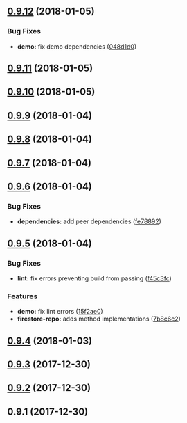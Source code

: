 <a name="0.9.12"></a>
## [0.9.12](https://github.com/alfredoperez/ngx-datacontext/compare/v0.9.11...v0.9.12) (2018-01-05)


### Bug Fixes

* **demo:** fix demo dependencies ([048d1d0](https://github.com/alfredoperez/ngx-datacontext/commit/048d1d0))



<a name="0.9.11"></a>
## [0.9.11](https://github.com/alfredoperez/ngx-datacontext/compare/v0.9.10...v0.9.11) (2018-01-05)



<a name="0.9.10"></a>
## [0.9.10](https://github.com/alfredoperez/ngx-datacontext/compare/v0.9.9...v0.9.10) (2018-01-05)



<a name="0.9.9"></a>
## [0.9.9](https://github.com/alfredoperez/ngx-datacontext/compare/v0.9.8...v0.9.9) (2018-01-04)



<a name="0.9.8"></a>
## [0.9.8](https://github.com/alfredoperez/ngx-datacontext/compare/v0.9.7...v0.9.8) (2018-01-04)



<a name="0.9.7"></a>
## [0.9.7](https://github.com/alfredoperez/ngx-datacontext/compare/v0.9.6...v0.9.7) (2018-01-04)



<a name="0.9.6"></a>
## [0.9.6](https://github.com/alfredoperez/ngx-datacontext/compare/v0.9.5...v0.9.6) (2018-01-04)


### Bug Fixes

* **dependencies:** add peer dependencies ([fe78892](https://github.com/alfredoperez/ngx-datacontext/commit/fe78892))



<a name="0.9.5"></a>
## [0.9.5](https://github.com/alfredoperez/ngx-datacontext/compare/v0.9.4...v0.9.5) (2018-01-04)


### Bug Fixes

* **lint:** fix errors preventing build from passing ([f45c3fc](https://github.com/alfredoperez/ngx-datacontext/commit/f45c3fc))


### Features

* **demo:** fix lint errors ([15f2ae0](https://github.com/alfredoperez/ngx-datacontext/commit/15f2ae0))
* **firestore-repo:** adds method implementations ([7b8c6c2](https://github.com/alfredoperez/ngx-datacontext/commit/7b8c6c2))



<a name="0.9.4"></a>
## [0.9.4](https://github.com/alfredoperez/ngx-datacontext/compare/v0.9.3...v0.9.4) (2018-01-03)



<a name="0.9.3"></a>
## [0.9.3](https://github.com/alfredoperez/ngx-datacontext/compare/v0.9.2...v0.9.3) (2017-12-30)



<a name="0.9.2"></a>
## [0.9.2](https://github.com/alfredoperez/ngx-datacontext/compare/v0.9.1...v0.9.2) (2017-12-30)



<a name="0.9.1"></a>
## 0.9.1 (2017-12-30)



